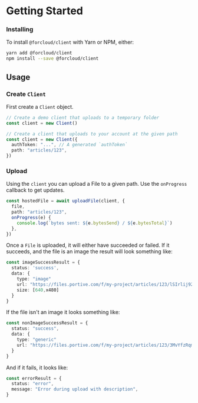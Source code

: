 # Getting Started

### Installing

To install `@forcloud/client` with Yarn or NPM, either:

```bash
yarn add @forcloud/client
npm install --save @forcloud/client
```

## Usage

### Create `Client`

First create a `Client` object.

```ts
// Create a demo client that uploads to a temporary folder
const client = new Client()

// Create a client that uploads to your account at the given path
const client = new Client({
  authToken: "...", // A generated `authToken`
  path: "articles/123",
})
```

### Upload

Using the `client` you can upload a File to a given path. Use the `onProgress` callback to get updates.

```ts
const hostedFile = await uploadFile(client, {
  file,
  path: "articles/123",
  onProgress(e) {
    console.log(`bytes sent: ${e.bytesSend} / ${e.bytesTotal}`)
  },
})
```

Once a `File` is uploaded, it will either have succeeded or failed. If it succeeds, and the file is an image the result will look something like:

```ts
const imageSuccessResult = {
  status: 'success',
  data: {
    type: "image"
    url: "https://files.portive.com/f/my-project/articles/123/lSIrlij920X4FSEGLXgNC--640x480.jpeg",
    size: [640,x480]
  }
}
```

If the file isn't an image it looks something like:

```ts
const nonImageSuccessResult = {
  status: "success",
  data: {
    type: "generic"
    url: "https://files.portive.com/f/my-project/articles/123/3MvYfzRqmkpY3F9BLQNj5.txt"
  }
}
```

And if it fails, it looks like:

```ts
const errorResult = {
  status: "error",
  message: "Error during upload with description",
}
```
